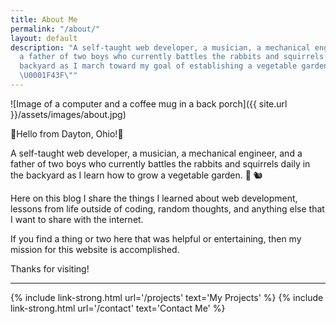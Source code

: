 ```yaml
---
title: About Me
permalink: "/about/"
layout: default
description: "A self-taught web developer, a musician, a mechanical engineer, and
  a father of two boys who currently battles the rabbits and squirrels daily in the
  backyard as I march toward my goal of establishing a vegetable garden there. \U0001F331
  \U0001F43F\""
---
```


![Image of a computer and a coffee mug in a back porch]({{ site.url }}/assets/images/about.jpg)

💎Hello from Dayton, Ohio!💎

A self-taught web developer, a musician, a mechanical engineer, and a father of two boys who currently battles the rabbits and squirrels daily in the backyard as I learn how to grow a vegetable garden. 🌱 🐿

Here on this blog I share the things I learned about web development, lessons from life outside of coding, random thoughts, and anything else that I want to share with the internet.

If you find a thing or two here that was helpful or entertaining, then my mission for this website is accomplished. 

Thanks for visiting!

<hr/>

{% include link-strong.html url='/projects' text='My Projects' %}
{% include link-strong.html url='/contact' text='Contact Me' %}
